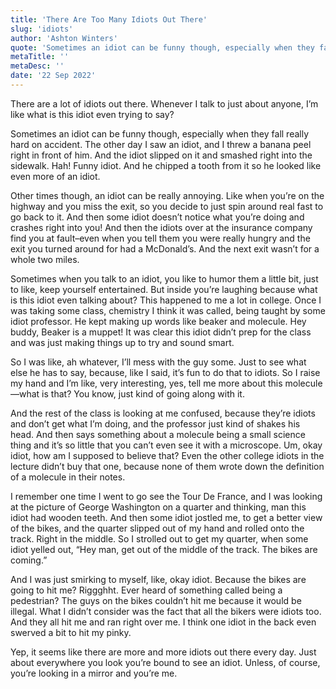 ```yaml
---
title: 'There Are Too Many Idiots Out There'
slug: 'idiots'
author: 'Ashton Winters'
quote: 'Sometimes an idiot can be funny though, especially when they fall really hard on accident. The other day I saw an idiot, and I threw a banana peel right in front of him. And the idiot slipped on it and smashed right into the sidewalk. Hah! Funny idiot.'
metaTitle: ''
metaDesc: ''
date: '22 Sep 2022'
---
```


There are a lot of idiots out there. Whenever I talk to just about anyone, I’m like what is this idiot even trying to say?

Sometimes an idiot can be funny though, especially when they fall really hard on accident. The other day I saw an idiot, and I threw a banana peel right in front of him. And the idiot slipped on it and smashed right into the sidewalk. Hah! Funny idiot. And he chipped a tooth from it so he looked like even more of an idiot.

Other times though, an idiot can be really annoying. Like when you’re on the highway and you miss the exit, so you decide to just  spin around real fast to go back to it. And then some idiot doesn’t notice what you’re doing and crashes right into you! And then the idiots over at the insurance company find you at fault–even when you tell them you were really hungry and the exit you turned around for had a McDonald’s. And the next exit wasn’t for a whole two miles.

Sometimes when you talk to an idiot, you like to humor them a little bit, just to like, keep yourself entertained. But inside you’re laughing because what is this idiot even talking about? This happened to me a lot in college. Once I was taking some class, chemistry I think it was called, being taught by some idiot professor. He kept making up words like beaker and molecule. Hey buddy, Beaker is a muppet! It was clear this idiot didn’t prep for the class and was just making things up to try and sound smart.

So I was like, ah whatever, I’ll mess with the guy some. Just to see what else he has to say, because, like I said, it’s fun to do that to idiots. So I raise my hand and I’m like, very interesting, yes, tell me more about this molecule—what is that? You know, just kind of going along with it.

And the rest of the class is looking at me confused, because they’re idiots and don’t get what I’m doing, and the professor just kind of shakes his head. And then says something about a molecule being a small science thing and it’s so little that you can’t even see it with a microscope. Um, okay idiot, how am I supposed to believe that? Even the other college idiots in the lecture didn’t buy that one, because none of them wrote down the definition of a molecule in their notes.

I remember one time I went to go see the Tour De France, and I was looking at the picture of George Washington on a quarter and thinking, man this idiot had wooden teeth. And then some idiot jostled me, to get a better view of the bikes, and the quarter slipped out of my hand and rolled onto the track. Right in the middle. So I strolled out to get my quarter, when some idiot yelled out, “Hey man, get out of the middle of the track. The bikes are coming.”

And I was just smirking to myself, like, okay idiot. Because the bikes are going to hit me? Riggghht. Ever heard of something called being a pedestrian? The guys on the bikes couldn’t hit me because it would be illegal. What I didn’t consider was the fact that all the bikers were idiots too. And they all hit me and ran right over me. I think one idiot in the back even swerved a bit to hit my pinky.

Yep, it seems like there are more and more idiots out there every day. Just about everywhere you look you’re bound to see an idiot. Unless, of course, you’re looking in a mirror and you’re me.

